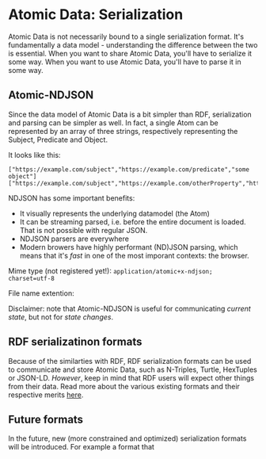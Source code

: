 # Atomic Data: Serialization

Atomic Data is not necessarily bound to a single serialization format.
It's fundamentally a data model - understanding the difference between the two is essential.
When you want to share Atomic Data, you'll have to serialize it some way.
When you want to use Atomic Data, you'll have to parse it in some way.

## Atomic-NDJSON

Since the data model of Atomic Data is a bit simpler than RDF, serialization and parsing can be simpler as well.
In fact, a single Atom can be represented by an array of three strings, respectively representing the Subject, Predicate and Object.

It looks like this:

```ndjson
["https://example.com/subject","https://example.com/predicate","some object"]
["https://example.com/subject","https://example.com/otherProperty","https://example.com/somethingelse"]
```

NDJSON has some important benefits:

- It visually represents the underlying datamodel (the Atom)
- It can be streaming parsed, i.e. before the entire document is loaded. That is not possible with regular JSON.
- NDJSON parsers are everywhere
- Modern browers have highly performant (ND)JSON parsing, which means that it's _fast_ in one of the most imporant contexts: the browser.

Mime type (not registered yet!): `application/atomic+x-ndjson; charset=utf-8`

File name extention:

Disclaimer: note that Atomic-NDJSON is useful for communicating _current state_, but not for _state changes_.

## RDF serializatinon formats

Because of the similarties with RDF, RDF serialization formats can be used to communicate and store Atomic Data, such as N-Triples, Turtle, HexTuples or JSON-LD.
_However_, keep in mind that RDF users will expect other things from their data.
Read more about the various existing formats and their respective merits [here](https://ontola.io/blog/rdf-serialization-formats/).

## Future formats

In the future, new (more constrained and optimized) serialization formats will be introduced.
For example a format that
